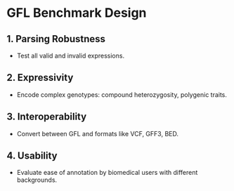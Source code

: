 # GFL Benchmark Design

## 1. Parsing Robustness
- Test all valid and invalid expressions.

## 2. Expressivity
- Encode complex genotypes: compound heterozygosity, polygenic traits.

## 3. Interoperability
- Convert between GFL and formats like VCF, GFF3, BED.

## 4. Usability
- Evaluate ease of annotation by biomedical users with different backgrounds.
